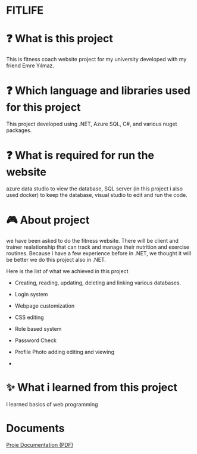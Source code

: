  # FITLIFE

 # :question: What is this project
 This is fitness coach website project for my university developed with my friend Emre Yılmaz.

 # :question: Which language and libraries used for this project
 This project developed using .NET, Azure SQL, C#, and various nuget packages.

 # :question: What is required for run the website
 azure data studio to view the database, SQL server (in this project i also used docker) to keep the database, visual studio to edit and run the code.

 # :video_game: About project
  we have been asked to do the fitness website. There will be client and trainer realationship that can track and manage their nutrition and exercise routines. Because i have a few experience before in .NET, we thought it will be better we do this project also in .NET.

  Here is the list of what we achieved in this project

  * Creating, reading, updating, deleting and linking various databases.

  * Login system

  * Webpage customization

  * CSS editing

  * Role based system

  * Password Check

  * Profile Photo adding editing and viewing

  *

 # ✨ What i learned from this project
  
  I learned basics of web programming 

  


# Documents

[Proje Documentation (PDF)](https://github.com/SellTrack/Fitlife/blob/main/AlphaSales/media/yazlab2.pdf)
